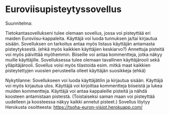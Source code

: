 # Euroviisupisteytyssovellus

Suunnitelma: 

Tietokantasovellukseni tulee olemaan sovellus, jossa voi pisteyttää eri maiden Euroviisu-kappaleita.
Käyttäjä voi luoda tunnuksen ja/tai kirjautua sisään.
Sovelluksen on tarkoitus antaa myös listaus käyttäjän antamasta pisteytyksestä. (ehkä myös kaikkien käyttäjien keskiarvo?)
Annettuja pisteitä voi myös päivittää myöhemmin.
Biiseille voi antaa kommentteja, jotka näkyy muille käyttäjille.
Sovelluksessa tulee olemaan tavallinen käyttäjärooli sekä ylläpitäjärooli.
Sovellus voisi myös tilastoida esim. mitkä maat kaikkien pisteytettyjen vuosien perusteella olleet käyttäjän suosikkeja (ehkä)

Nykytilanne:
Sovellukseen voi luoda käyttäjätilin ja kirjautua sisään. Käyttäjä voi myös kirjautua ulos.
Käyttäjä voi kirjoittaa kommentteja biiseistä ja lukea muiden kommentteja. 
Käyttäjä voi antaa kappaleille pisteitä ja nähdä koosteen antamistaan pisteistä. (Toistaiseksi saman maan voi pisteyttää uudelleen ja koosteessa näkyy kaikki annetut pisteet.) 
Sovellus löytyy Herokusta osoitteesta:  https://tsoha-euron-visiot.herokuapp.com/
